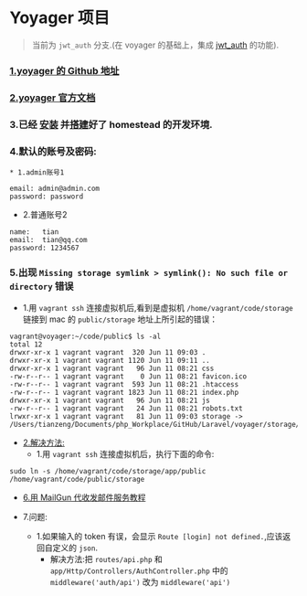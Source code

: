 # Yoyager 项目
> 当前为 `jwt_auth` 分支.(在 voyager 的基础上，集成 [jwt_auth](https://laravel-china.org/articles/13734/using-tymondesignsjwt-auth-to-build-web-and-api-authentication-system) 的功能).


### [1.yoyager 的 Github 地址](https://github.com/the-control-group/voyager)
### [2.yoyager 官方文档](https://voyager.readme.io/docs)
### 3.已经 [安装](https://laravel-china.org/docs/laravel/5.6/installation/1352) 并[搭建](https://laravel-china.org/docs/laravel/5.6/homestead/1355#configuring-homestead)好了 homestead 的开发环境.
### 4.默认的账号及密码:
    * 1.admin账号1
```
email: admin@admin.com
password: password
```

* 2.普通账号2
```$xslt
name:   tian
email:  tian@qq.com
password: 1234567

```

### 5.出现 `Missing storage symlink > symlink(): No such file or directory` 错误
* 1.用 `vagrant ssh` 连接虚拟机后,看到是虚拟机 `/home/vagrant/code/storage` 链接到 mac 的 `public/storage` 地址上所引起的错误：

```$xslt
vagrant@voyager:~/code/public$ ls -al
total 12
drwxr-xr-x 1 vagrant vagrant  320 Jun 11 09:03 .
drwxr-xr-x 1 vagrant vagrant 1120 Jun 11 09:11 ..
drwxr-xr-x 1 vagrant vagrant   96 Jun 11 08:21 css
-rw-r--r-- 1 vagrant vagrant    0 Jun 11 08:21 favicon.ico
-rw-r--r-- 1 vagrant vagrant  593 Jun 11 08:21 .htaccess
-rw-r--r-- 1 vagrant vagrant 1823 Jun 11 08:21 index.php
drwxr-xr-x 1 vagrant vagrant   96 Jun 11 08:21 js
-rw-r--r-- 1 vagrant vagrant   24 Jun 11 08:21 robots.txt
lrwxr-xr-x 1 vagrant vagrant   81 Jun 11 09:03 storage -> /Users/tianzeng/Documents/php_Workplace/GitHub/Laravel/voyager/storage/app/public

```


* [2.解决方法:](https://laracasts.com/discuss/channels/servers/creating-symbolic-link-on-homestead)
    * 1.用 `vagrant ssh` 连接虚拟机后，执行下面的命令:
```$xslt
sudo ln -s /home/vagrant/code/storage/app/public /home/vagrant/code/public/storage

```

* [6.用 MailGun 代收发邮件服务教程](https://devdojo.com/blog/tutorials/sending-emails-with-laravel-and-mailgun)


* 7.问题:
    * 1.如果输入的 token 有误，会显示 `Route [login] not defined.`,应该返回自定义的 `json`.
        * 解决方法:把 `routes/api.php` 和 `app/Http/Controllers/AuthController.php` 中的 `middleware('auth/api')` 改为 `middleware('api')`
    
    
